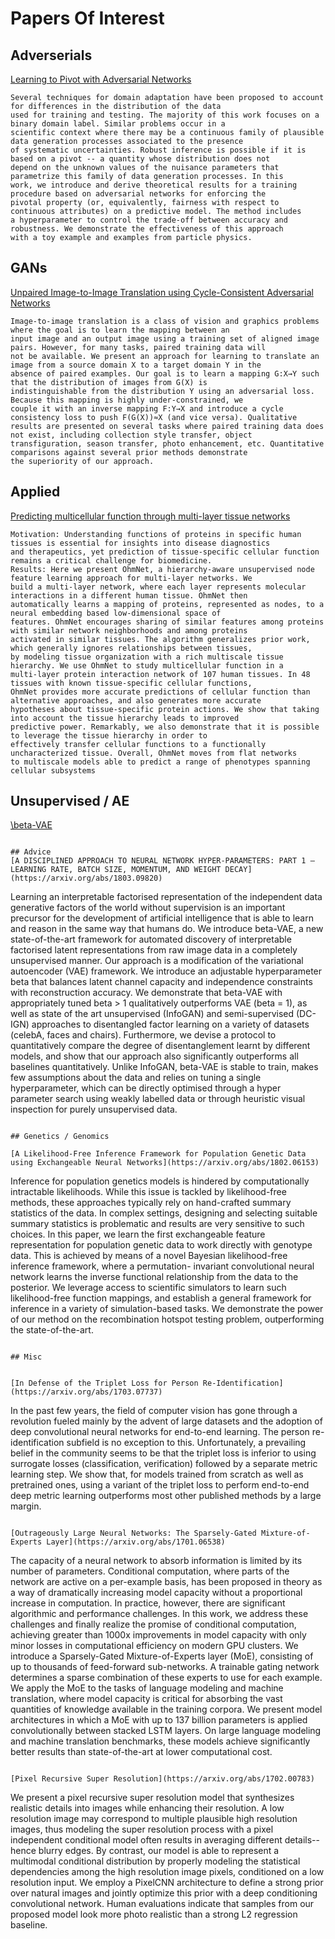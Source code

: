 # Papers Of Interest

## Adverserials
[Learning to Pivot with Adversarial Networks](https://arxiv.org/abs/1611.01046)
```
Several techniques for domain adaptation have been proposed to account for differences in the distribution of the data 
used for training and testing. The majority of this work focuses on a binary domain label. Similar problems occur in a 
scientific context where there may be a continuous family of plausible data generation processes associated to the presence
of systematic uncertainties. Robust inference is possible if it is based on a pivot -- a quantity whose distribution does not 
depend on the unknown values of the nuisance parameters that parametrize this family of data generation processes. In this 
work, we introduce and derive theoretical results for a training procedure based on adversarial networks for enforcing the 
pivotal property (or, equivalently, fairness with respect to continuous attributes) on a predictive model. The method includes 
a hyperparameter to control the trade-off between accuracy and robustness. We demonstrate the effectiveness of this approach 
with a toy example and examples from particle physics.
```

## GANs

[Unpaired Image-to-Image Translation using Cycle-Consistent Adversarial Networks](https://arxiv.org/abs/1703.10593)

```
Image-to-image translation is a class of vision and graphics problems where the goal is to learn the mapping between an 
input image and an output image using a training set of aligned image pairs. However, for many tasks, paired training data will
not be available. We present an approach for learning to translate an image from a source domain X to a target domain Y in the
absence of paired examples. Our goal is to learn a mapping G:X→Y such that the distribution of images from G(X) is 
indistinguishable from the distribution Y using an adversarial loss. Because this mapping is highly under-constrained, we 
couple it with an inverse mapping F:Y→X and introduce a cycle consistency loss to push F(G(X))≈X (and vice versa). Qualitative
results are presented on several tasks where paired training data does not exist, including collection style transfer, object
transfiguration, season transfer, photo enhancement, etc. Quantitative comparisons against several prior methods demonstrate 
the superiority of our approach.
```

## Applied
[Predicting multicellular function through multi-layer tissue networks](https://arxiv.org/abs/1707.04638)

```
Motivation: Understanding functions of proteins in specific human tissues is essential for insights into disease diagnostics
and therapeutics, yet prediction of tissue-specific cellular function remains a critical challenge for biomedicine. 
Results: Here we present OhmNet, a hierarchy-aware unsupervised node feature learning approach for multi-layer networks. We 
build a multi-layer network, where each layer represents molecular interactions in a different human tissue. OhmNet then 
automatically learns a mapping of proteins, represented as nodes, to a neural embedding based low-dimensional space of 
features. OhmNet encourages sharing of similar features among proteins with similar network neighborhoods and among proteins
activated in similar tissues. The algorithm generalizes prior work, which generally ignores relationships between tissues, 
by modeling tissue organization with a rich multiscale tissue hierarchy. We use OhmNet to study multicellular function in a 
multi-layer protein interaction network of 107 human tissues. In 48 tissues with known tissue-specific cellular functions, 
OhmNet provides more accurate predictions of cellular function than alternative approaches, and also generates more accurate
hypotheses about tissue-specific protein actions. We show that taking into account the tissue hierarchy leads to improved 
predictive power. Remarkably, we also demonstrate that it is possible to leverage the tissue hierarchy in order to 
effectively transfer cellular functions to a functionally uncharacterized tissue. Overall, OhmNet moves from flat networks 
to multiscale models able to predict a range of phenotypes spanning cellular subsystems
```

## Unsupervised / AE
[\beta-VAE](https://openreview.net/references/pdf?id=Sy2fzU9gl)
```

## Advice
[A DISCIPLINED APPROACH TO NEURAL NETWORK HYPER-PARAMETERS: PART 1 – LEARNING RATE, BATCH SIZE, MOMENTUM, AND WEIGHT DECAY](https://arxiv.org/abs/1803.09820)

```
Learning an interpretable factorised representation of the independent data generative factors of the world without 
supervision is an important precursor for the development of artificial intelligence that is able to learn and reason in the 
same way that humans do. We introduce beta-VAE, a new state-of-the-art framework for automated discovery of interpretable 
factorised latent representations from raw image data in a completely unsupervised manner. Our approach is a modification of 
the variational autoencoder (VAE) framework. We introduce an adjustable hyperparameter beta that balances latent channel 
capacity and independence constraints with reconstruction accuracy. We demonstrate that beta-VAE with appropriately tuned
beta > 1 qualitatively outperforms VAE (beta = 1), as well as state of the art unsupervised (InfoGAN) and semi-supervised (DC-
IGN) approaches to disentangled factor learning on a variety of datasets (celebA, faces and chairs). Furthermore, we devise a
protocol to quantitatively compare the degree of disentanglement learnt by different models, and show that our approach also 
significantly outperforms all baselines quantitatively. Unlike InfoGAN, beta-VAE is stable to train, makes few assumptions 
about the data and relies on tuning a single hyperparameter, which can be directly optimised through a hyper parameter search 
using weakly labelled data or through heuristic visual inspection for purely unsupervised data.
```

## Genetics / Genomics

[A Likelihood-Free Inference Framework for Population Genetic Data using Exchangeable Neural Networks](https://arxiv.org/abs/1802.06153)

```
Inference for population genetics models is hindered by computationally intractable likelihoods. While this issue is tackled
by likelihood-free methods, these approaches typically rely on hand-crafted summary statistics of the data. In complex 
settings, designing and selecting suitable summary statistics is problematic and results are very sensitive to such choices. 
In this paper, we learn the first exchangeable feature representation for population genetic data to work directly with 
genotype data. This is achieved by means of a novel Bayesian likelihood-free inference framework, where a permutation-
invariant convolutional neural network learns the inverse functional relationship from the data to the posterior. We 
leverage access to scientific simulators to learn such likelihood-free function mappings, and establish a general framework 
for inference in a variety of simulation-based tasks. We demonstrate the power of our method on the recombination hotspot 
testing problem, outperforming the state-of-the-art.
```

## Misc


[In Defense of the Triplet Loss for Person Re-Identification](https://arxiv.org/abs/1703.07737)
```
In the past few years, the field of computer vision has gone through a revolution fueled mainly by the advent
of large datasets and the adoption of deep convolutional neural networks for end-to-end learning. 
The person re-identification subfield is no exception to this. Unfortunately, a prevailing belief in the community
seems to be that the triplet loss is inferior to using surrogate losses (classification, verification) 
followed by a separate metric learning step. We show that, for models trained from scratch as well as pretrained ones, 
using a variant of the triplet loss to perform end-to-end deep metric learning outperforms most other published 
methods by a large margin.
```

[Outrageously Large Neural Networks: The Sparsely-Gated Mixture-of-Experts Layer](https://arxiv.org/abs/1701.06538)

```
The capacity of a neural network to absorb information is limited by its number of parameters. Conditional computation, 
where parts of the network are active on a per-example basis, has been proposed in theory as a way of dramatically 
increasing model capacity without a proportional increase in computation. In practice, however, there are significant 
algorithmic and performance challenges. In this work, we address these challenges and finally realize the promise of 
conditional computation, achieving greater than 1000x improvements in model capacity with only minor losses in computational
efficiency on modern GPU clusters. We introduce a Sparsely-Gated Mixture-of-Experts layer (MoE), consisting of up to 
thousands of feed-forward sub-networks. A trainable gating network determines a sparse combination of these experts to use 
for each example. We apply the MoE to the tasks of language modeling and machine translation, where model capacity is 
critical for absorbing the vast quantities of knowledge available in the training corpora. We present model architectures in 
which a MoE with up to 137 billion parameters is applied convolutionally between stacked LSTM layers. On large language 
modeling and machine translation benchmarks, these models achieve significantly better results than state-of-the-art at 
lower computational cost.
```

[Pixel Recursive Super Resolution](https://arxiv.org/abs/1702.00783)
```
We present a pixel recursive super resolution model that synthesizes realistic details into images while enhancing their 
resolution. A low resolution image may correspond to multiple plausible high resolution images, thus modeling the super 
resolution process with a pixel independent conditional model often results in averaging different details--hence blurry 
edges. By contrast, our model is able to represent a multimodal conditional distribution by properly modeling the 
statistical dependencies among the high resolution image pixels, conditioned on a low resolution input. We employ a PixelCNN 
architecture to define a strong prior over natural images and jointly optimize this prior with a deep conditioning 
convolutional network. Human evaluations indicate that samples from our proposed model look more photo realistic than a 
strong L2 regression baseline.
```
